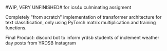 #WIP, VERY UNFINISHED#
for ics4u culminating assigment

Completely "from scratch" implementation of transformer architecture for text classification, only using PyTorch matrix multiplication and training functions.

Final Product: discord bot to inform yrdsb students of inclement weather day posts from YRDSB Instagram
